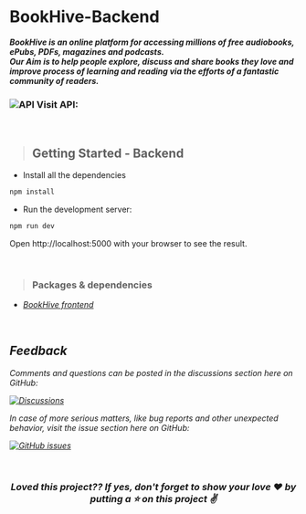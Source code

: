# BookHive-Backend

**_BookHive is an online platform for accessing millions of free audiobooks, ePubs, PDFs, magazines and podcasts.<br>
Our Aim is to help people explore, discuss and share books they love and improve process of learning and reading via the efforts of a fantastic community of readers._**

### ![API](https://user-images.githubusercontent.com/5663078/161288344-33fa8e03-92ee-46ff-b490-38bf4dd8f379.png#gh-dark-mode-only) Visit API: []()

<br>

> ## Getting Started - Backend

- Install all the dependencies

```bash
npm install
```

- Run the development server:

```bash
npm run dev
```

Open http://localhost:5000 with your browser to see the result.

<br>

> ### Packages & dependencies

- [<em>BookHive frontend<em>](https://github.com/Bikash-nath/BookHive)

<br>

## Feedback

Comments and questions can be posted in the discussions section here on GitHub:

[![Discussions](https://img.shields.io/badge/discussions-on%20GitHub-green)](https://github.com/Bikash-nath/BookHive-backend/discussions/)

In case of more serious matters, like bug reports and other unexpected behavior, visit the issue section here on GitHub:

[![GitHub issues](https://img.shields.io/github/issues/audiamus/AaxAudioConverter)](https://github.com/Bikash-nath/BookHive-backend/issues)

<br>

<h3 align="center">
Loved this project?? If yes, don't forget to show your love ❤️ by putting a ⭐ on this project ✌️
</h3>
